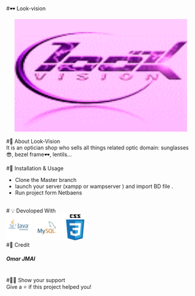 #:dark_sunglasses: Look-vision
<br>
 
 
 <p align="center"><img width="460" height="300" src="https://raw.githubusercontent.com/jmaiiomar/Look-vision/main/src/image/logoo.gif"></p>

#📣 About Look-Vision
<br>
It is an optician shop who sells all things related optic domain: sunglasses:sunglasses:, bezel frame:dark_sunglasses:, lentils...

#🔧 Installation & Usage



<ul>
 <li>Clone the Master branch</li>
  <li>launch your server (xampp or wampserver ) and import BD file .</li>
 <li>Run project form Netbaens</li>
</ul>
<br>
# 💡 Devoloped With
<br>
<code><img height="70" src="https://raw.githubusercontent.com/github/explore/80688e429a7d4ef2fca1e82350fe8e3517d3494d/topics/java/java.png"></code>
<code><img height="70" src="https://raw.githubusercontent.com/github/explore/80688e429a7d4ef2fca1e82350fe8e3517d3494d/topics/mysql/mysql.png"></code>
<code><img height="70" src="https://raw.githubusercontent.com/github/explore/80688e429a7d4ef2fca1e82350fe8e3517d3494d/topics/css/css.png"></code>
<br>
#📝 Credit
<br>
<h5>
Omar JMAI
 </h5>
<br>
#👨‍🚀 Show your support
<br>
Give a ⭐️ if this project helped you!






